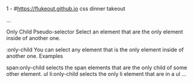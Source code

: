 1 - #https://flukeout.github.io
css dinner takeout 

...

Only Child Pseudo-selector
Select an element that are the only element inside of another one.

:only-child
You can select any element that is the only element inside of another one.
Examples

span:only-child selects the span elements that are the only child of some other element.
ul li:only-child selects the only li element that are in a ul
...
